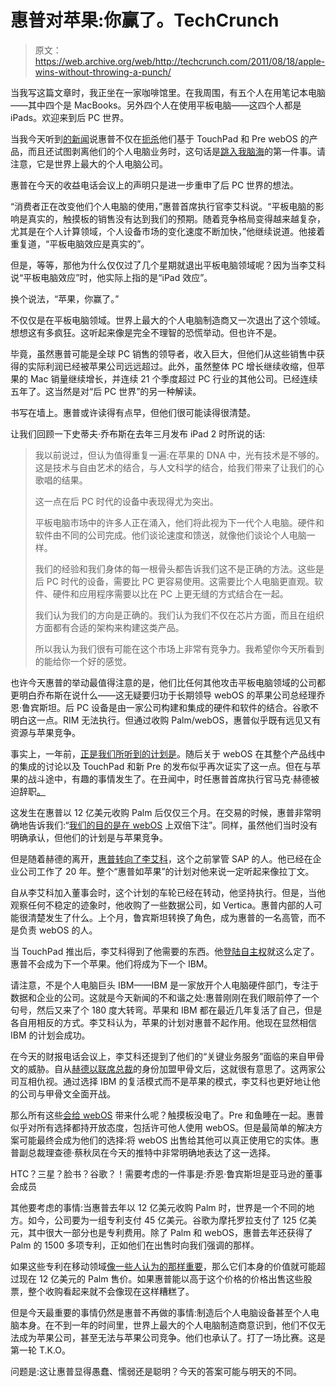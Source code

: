 # 惠普对苹果:你赢了。TechCrunch

> 原文：<https://web.archive.org/web/http://techcrunch.com/2011/08/18/apple-wins-without-throwing-a-punch/>

当我写这篇文章时，我正坐在一家咖啡馆里。在我周围，有五个人在用笔记本电脑——其中四个是 MacBooks。另外四个人在使用平板电脑——这四个人都是 iPads。欢迎来到后 PC 世界。

当我今天听到[的新闻](https://web.archive.org/web/20230205021224/http://www.techmeme.com/110818/p34#a110818p34)说惠普不仅在[扼杀](https://web.archive.org/web/20230205021224/https://techcrunch.com/2011/08/18/its-official-hp-kills-off-webos-phones-and-the-touchpad/)他们基于 TouchPad 和 Pre webOS 的产品，而且还试图剥离他们的个人电脑业务时，这句话是[跳入我脑海](https://web.archive.org/web/20230205021224/https://twitter.com/#!/parislemon/status/104282761380114433)的第一件事。请注意，它是世界上最大的个人电脑公司。

惠普在今天的收益电话会议上的声明只是进一步重申了后 PC 世界的想法。

“消费者正在改变他们个人电脑的使用，”惠普首席执行官李艾科说。“平板电脑的影响是真实的，触摸板的销售没有达到我们的预期。随着竞争格局变得越来越复杂，尤其是在个人计算领域，个人设备市场的变化速度不断加快，”他继续说道。他接着重复道，“平板电脑效应是真实的”。

但是，等等，那他为什么仅仅过了几个星期就退出平板电脑领域呢？因为当李艾科说“平板电脑效应”时，他实际上指的是“iPad 效应”。

换个说法，“苹果，你赢了。”

不仅仅是在平板电脑领域。世界上最大的个人电脑制造商又一次退出了这个领域。想想这有多疯狂。这听起来像是完全不理智的恐慌举动。但也许不是。

毕竟，虽然惠普可能是全球 PC 销售的领导者，收入巨大，但他们从这些销售中获得的实际利润已经被苹果公司远远超过。此外，虽然整体 PC 增长继续收缩，但苹果的 Mac 销量继续增长，并连续 21 个季度超过 PC 行业的其他公司。已经连续五年了。这当然是对“后 PC 世界”的另一种解读。

书写在墙上。惠普或许读得有点早，但他们很可能读得很清楚。

让我们回顾一下史蒂夫·乔布斯在去年三月发布 iPad 2 时所说的话:

> 我以前说过，但认为值得重复一遍:在苹果的 DNA 中，光有技术是不够的。这是技术与自由艺术的结合，与人文科学的结合，给我们带来了让我们的心歌唱的结果。
> 
> 这一点在后 PC 时代的设备中表现得尤为突出。
> 
> 平板电脑市场中的许多人正在涌入，他们将此视为下一代个人电脑。硬件和软件由不同的公司完成。他们谈论速度和馈送，就像他们谈论个人电脑一样。
> 
> 我们的经验和我们身体的每一根骨头都告诉我们这不是正确的方法。这些是后 PC 时代的设备，需要比 PC 更容易使用。这需要比个人电脑更直观。软件、硬件和应用程序需要以比在 PC 上更无缝的方式结合在一起。
> 
> 我们认为我们的方向是正确的。我们认为我们不仅在芯片方面，而且在组织方面都有合适的架构来构建这类产品。
> 
> 所以我认为我们很有可能在这个市场上非常有竞争力。我希望你今天所看到的能给你一个好的感觉。

也许今天惠普的举动最值得注意的是，他们比任何其他攻击平板电脑领域的公司都更明白乔布斯在说什么——这无疑要归功于长期领导 webOS 的苹果公司总经理乔恩·鲁宾斯坦。后 PC 设备是由一家公司构建和集成的硬件和软件的结合。谷歌不明白这一点。RIM 无法执行。但通过收购 Palm/webOS，惠普似乎既有远见又有资源与苹果竞争。

事实上，一年前，[正是我们所听到的计划是](https://web.archive.org/web/20230205021224/https://techcrunch.com/2010/07/22/hp-apple-webos/)。随后关于 webOS 在其整个产品线中的集成的讨论以及 TouchPad 和新 Pre 的发布似乎再次证实了这一点。但在与苹果的战斗途中，有趣的事情发生了。在丑闻中，时任惠普首席执行官马克·赫德被迫辞职[。](https://web.archive.org/web/20230205021224/https://techcrunch.com/2010/08/06/hp-ceo-mark-hurd-resigns/)

这发生在惠普以 12 亿美元收购 Palm 后仅仅三个月。在交易的时候，惠普非常明确地告诉我们:“[我们的目的是在 webOS](https://web.archive.org/web/20230205021224/https://techcrunch.com/2010/04/28/hp-palm-deal-webos/) 上双倍下注”。同样，虽然他们当时没有明确承认，但他们的计划是与苹果竞争。

但是随着赫德的离开，[惠普转向了李艾科](https://web.archive.org/web/20230205021224/https://techcrunch.com/2010/09/30/hp-names-former-sap-ceo-leo-apotheker-as-their-new-ceo-and-president/)，这个之前掌管 SAP 的人。他已经在企业公司工作了 20 年。整个“惠普如苹果”的计划对他来说一定听起来像拉丁文。

自从李艾科加入董事会时，这个计划的车轮已经在转动，他坚持执行。但是，当他观察任何不稳定的迹象时，他收购了一些数据公司，如 Vertica。惠普内部的人可能很清楚发生了什么。上个月，鲁宾斯坦转换了角色，成为惠普的一名高管，而不是负责 webOS 的人。

当 TouchPad 推出后，李艾科得到了他需要的东西。他[登陆自主权](https://web.archive.org/web/20230205021224/https://techcrunch.com/2011/08/18/hp-to-buy-enterprise-software-autonomy-for-10-billion/)就这么定了。惠普不会成为下一个苹果。他们将成为下一个 IBM。

请注意，不是个人电脑巨头 IBM——IBM 是一家放开个人电脑硬件部门，专注于数据和企业的公司。这就是今天新闻的不和谐之处:惠普刚刚在我们眼前停了一个句号，然后又来了个 180 度大转弯。苹果和 IBM 都在最近几年复活了自己，但是各自用相反的方式。李艾科认为，苹果的计划对惠普不起作用。他现在显然相信 IBM 的计划会成功。

在今天的财报电话会议上，李艾科还提到了他们的“关键业务服务”面临的来自甲骨文的威胁。自从[赫德以联席总裁](https://web.archive.org/web/20230205021224/https://techcrunch.com/2010/09/06/oracle-hires-former-hp-ceo-mark-hurd-as-co-president/)的身份加盟甲骨文后，这就很有意思了。这两家公司互相仇视。通过选择 IBM 的复活模式而不是苹果的模式，李艾科也更好地让他的公司与甲骨文全面开战。

那么所有这些[会给 webOS](https://web.archive.org/web/20230205021224/https://techcrunch.com/2011/08/18/okay-hp-lets-make-some-lemonade/) 带来什么呢？触摸板没电了。Pre 和鱼睡在一起。惠普似乎对所有选择都持开放态度，包括许可他人使用 webOS。但是最简单的解决方案可能最终会成为他们的选择:将 webOS 出售给其他可以真正使用它的实体。惠普副总裁理查德·蔡秋凤在今天的推特中非常明确地表达了这一选择。

HTC？三星？脸书？谷歌？！需要考虑的一件事是:乔恩·鲁宾斯坦是亚马逊的董事会成员

其他要考虑的事情:当惠普去年以 12 亿美元收购 Palm 时，世界是一个不同的地方。如今，公司要为一组专利支付 45 亿美元。谷歌为摩托罗拉支付了 125 亿美元，其中很大一部分也是专利费用。除了 Palm 和 webOS，惠普去年还获得了 Palm 的 1500 多项专利，正如他们在出售时向我们强调的那样。

如果这些专利在移动领域[像一些人认为的那样重要](https://web.archive.org/web/20230205021224/http://www.webosroundup.com/2010/04/what-palms-patents-are-worth/)，那么它们本身的价值就可能超过现在 12 亿美元的 Palm 售价。如果惠普能以高于这个价格的价格出售这些股票，整个收购看起来就不会像现在这样糟糕了。

但是今天最重要的事情仍然是惠普不再做的事情:制造后个人电脑设备甚至个人电脑本身。在不到一年的时间里，世界上最大的个人电脑制造商意识到，他们不仅无法成为苹果公司，甚至无法与苹果公司竞争。他们也承认了。打了一场比赛。这是第一轮 T.K.O。

问题是:这让惠普显得愚蠢、懦弱还是聪明？今天的答案可能与明天的不同。